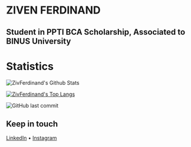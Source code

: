# ZIVEN FERDINAND
## Student in PPTI BCA Scholarship, Associated to BINUS University
# Statistics
![ZivFerdinand's Github Stats](https://github-readme-stats.vercel.app/api?username=ZivFerdinand&show_icons=true&theme=dracula&hide=stars,issues)

[![ZivFerdinand's Top Langs](https://github-readme-stats.vercel.app/api/top-langs/?username=ZivFerdinand&theme=dracula)](https://github.com/ZivFerdinand/github-readme-stats)


![GitHub last commit](https://img.shields.io/github/last-commit/ZivFerdinand/ZivFerdinand)

## Keep in touch
[LinkedIn](https://www.linkedin.com/in/ZivFerdinand) • [Instagram](https://www.instagram.com/_____.zv/)
